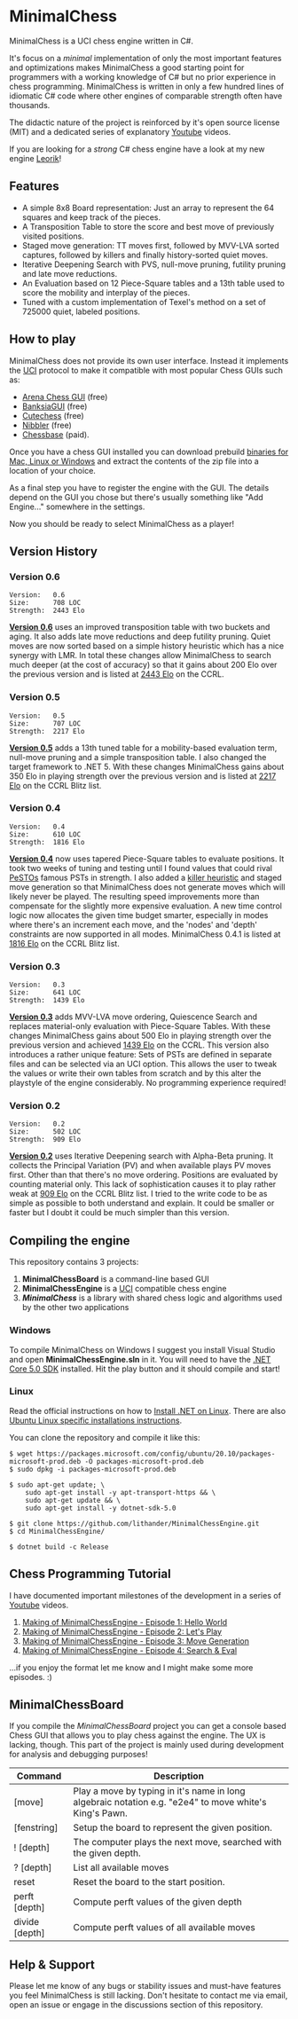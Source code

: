 # MinimalChess

MinimalChess is a UCI chess engine written in C#.

It's focus on a *minimal* implementation of only the most important features and optimizations makes MinimalChess a good starting point for programmers with a working knowledge of C# but no prior experience in chess programming. MinimalChess is written in only a few hundred lines of idiomatic C# code where other engines of comparable strength often have thousands.

The didactic nature of the project is reinforced by it's open source license (MIT) and a dedicated series of explanatory [Youtube](https://www.youtube.com/playlist?list=PL6vJSkTaZuBtTokp8-gnTsP39GCaRS3du) videos.

If you are looking for a *strong* C# chess engine have a look at my new engine [Leorik](https://github.com/lithander/Leorik)!

## Features

* A simple 8x8 Board representation: Just an array to represent the 64 squares and keep track of the pieces.
* A Transposition Table to store the score and best move of previously visited positions.
* Staged move generation: TT moves first, followed by MVV-LVA sorted captures, followed by killers and finally history-sorted quiet moves.
* Iterative Deepening Search with PVS, null-move pruning, futility pruning and late move reductions.
* An Evaluation based on 12 Piece-Square tables and a 13th table used to score the mobility and interplay of the pieces.
* Tuned with a custom implementation of Texel's method on a set of 725000 quiet, labeled positions.

## How to play

MinimalChess does not provide its own user interface. Instead it implements the [UCI](https://en.wikipedia.org/wiki/Universal_Chess_Interface) protocol to make it compatible with most popular Chess GUIs such as:
* [Arena Chess GUI](http://www.playwitharena.de/) (free)
* [BanksiaGUI](https://banksiagui.com/) (free)
* [Cutechess](https://cutechess.com/) (free)
* [Nibbler](https://github.com/fohristiwhirl/nibbler/releases) (free)
* [Chessbase](https://chessbase.com/) (paid).

Once you have a chess GUI installed you can download prebuild [binaries for Mac, Linux or Windows](https://github.com/lithander/MinimalChessEngine/releases/tag/v0.6) and extract the contents of the zip file into a location of your choice.

As a final step you have to register the engine with the GUI. The details depend on the GUI you chose but there's usually something like "Add Engine..." somewhere in the settings.

Now you should be ready to select MinimalChess as a player!

## Version History

### Version 0.6
```
Version:   0.6
Size:      708 LOC
Strength:  2443 Elo
```
[__Version 0.6__](https://github.com/lithander/MinimalChessEngine/releases/tag/v0.6) uses an improved transposition table with two buckets and aging. It also adds late move reductions and deep futility pruning. Quiet moves are now sorted based on a simple history heuristic which has a nice synergy with LMR. In total these changes allow MinimalChess to search much deeper (at the cost of accuracy) so that it gains about 200 Elo over the previous version and is listed at [2443 Elo](https://www.computerchess.org.uk/ccrl/404/cgi/engine_details.cgi?eng=MinimalChess%200.6%2064-bit#MinimalChess_0_6_64-bit) on the CCRL.

### Version 0.5
```
Version:   0.5
Size:      707 LOC
Strength:  2217 Elo
```
[__Version 0.5__](https://github.com/lithander/MinimalChessEngine/releases/tag/v0.5) adds a 13th tuned table for a mobility-based evaluation term, null-move pruning and a simple transposition table. I also changed the target framework to .NET 5.
With these changes MinimalChess gains about 350 Elo in playing strength over the previous version and is listed at [2217 Elo](https://www.computerchess.org.uk/ccrl/404/cgi/engine_details.cgi?eng=MinimalChess%200.5%2064-bit#MinimalChess_0_5_64-bit) on the CCRL Blitz list.

### Version 0.4
```
Version:   0.4
Size:      610 LOC
Strength:  1816 Elo
```
[__Version 0.4__](https://github.com/lithander/MinimalChessEngine/releases/tag/v0.4) now uses tapered Piece-Square tables to evaluate positions. It took two weeks of tuning and testing until I found values that could rival [PeSTOs](https://rofchade.nl/?p=307) famous PSTs in strength.
I also added a [killer heuristic](https://www.chessprogramming.org/Killer_Heuristic) and staged move generation so that MinimalChess does not generate moves which will likely never be played. The resulting speed improvements more than compensate for the slightly more expensive evaluation. 
A new time control logic now allocates the given time budget smarter, especially in modes where there's an increment each move, and the 'nodes' and 'depth' constraints are now supported in all modes.
MinimalChess 0.4.1 is listed at [1816 Elo](https://www.computerchess.org.uk/ccrl/404/cgi/engine_details.cgi?print=Details&each_game=1&eng=MinimalChess%200.4.1%2064-bit#MinimalChess_0_4_1_64-bit) on the CCRL Blitz list.

### Version 0.3
```
Version:   0.3
Size:      641 LOC
Strength:  1439 Elo
```
[__Version 0.3__](https://github.com/lithander/MinimalChessEngine/releases/tag/v0.3) adds MVV-LVA move ordering, Quiescence Search and replaces material-only evaluation with Piece-Square Tables.
With these changes MinimalChess gains about 500 Elo in playing strength over the previous version and achieved [1439 Elo](https://www.computerchess.org.uk/ccrl/404/cgi/engine_details.cgi?match_length=30&each_game=1&print=Details&each_game=1&eng=MinimalChess%200.3%2064-bit#MinimalChess_0_3_64-bit) on the CCRL.
This version also introduces a rather unique feature: Sets of PSTs are defined in separate files and can be selected via an UCI option. This allows the user to tweak the values or write their own tables from scratch and by this alter the playstyle of the engine considerably. No programming experience required!

### Version 0.2
```
Version:   0.2
Size:      502 LOC
Strength:  909 Elo 
```
[__Version 0.2__](https://github.com/lithander/MinimalChessEngine/releases/tag/v0.2) uses Iterative Deepening search with Alpha-Beta pruning. It collects the Principal Variation (PV) and when available plays PV moves first. Other than that there's no move ordering. Positions are evaluated by counting material only. This lack of sophistication causes it to play rather weak at [909 Elo](https://www.computerchess.org.uk/ccrl/404/cgi/engine_details.cgi?print=Details&each_game=1&eng=MinimalChess%200.2%2064-bit#MinimalChess_0_2_64-bit) on the CCRL Blitz list. I tried to the write code to be as simple as possible to both understand and explain. It could be smaller or faster but I doubt it could be much simpler than this version.

## Compiling the engine

This repository contains 3 projects:
1. **MinimalChessBoard** is a command-line based GUI  
1. **MinimalChessEngine** is a [UCI](https://en.wikipedia.org/wiki/Universal_Chess_Interface) compatible chess engine
1. ***MinimalChess*** is a library with shared chess logic and algorithms used by the other two applications

### Windows

To compile MinimalChess on Windows I suggest you install Visual Studio and open **MinimalChessEngine.sln** in it.
You will need to have the [.NET Core 5.0 SDK](https://dotnet.microsoft.com/download/dotnet/5.0) installed. 
Hit the play button and it should compile and start!

### Linux

Read the official instructions on how to [Install .NET on Linux](https://docs.microsoft.com/en-us/dotnet/core/install/linux).
There are also [Ubuntu Linux specific installations instructions](https://docs.microsoft.com/en-us/dotnet/core/install/linux-ubuntu).

You can clone the repository and compile it like this:

```
$ wget https://packages.microsoft.com/config/ubuntu/20.10/packages-microsoft-prod.deb -O packages-microsoft-prod.deb
$ sudo dpkg -i packages-microsoft-prod.deb

$ sudo apt-get update; \
    sudo apt-get install -y apt-transport-https && \
    sudo apt-get update && \
    sudo apt-get install -y dotnet-sdk-5.0

$ git clone https://github.com/lithander/MinimalChessEngine.git
$ cd MinimalChessEngine/

$ dotnet build -c Release
```

## Chess Programming Tutorial

I have documented important milestones of the development in a series of [Youtube](https://www.youtube.com/playlist?list=PL6vJSkTaZuBtTokp8-gnTsP39GCaRS3du) videos.

1. [Making of MinimalChessEngine - Episode 1: Hello World](https://www.youtube.com/watch?v=hnedjeTApfY&list=PL6vJSkTaZuBtTokp8-gnTsP39GCaRS3du)
1. [Making of MinimalChessEngine - Episode 2: Let's Play](https://www.youtube.com/watch?v=pKB51c9WUrk&list=PL6vJSkTaZuBtTokp8-gnTsP39GCaRS3du)
1. [Making of MinimalChessEngine - Episode 3: Move Generation](https://www.youtube.com/watch?v=j6bNdkQnL0Q&list=PL6vJSkTaZuBtTokp8-gnTsP39GCaRS3du)
1. [Making of MinimalChessEngine - Episode 4: Search & Eval](https://www.youtube.com/watch?v=b3DMIhmPSvE&list=PL6vJSkTaZuBtTokp8-gnTsP39GCaRS3du)

...if you enjoy the format let me know and I might make some more episodes. :)

## MinimalChessBoard

If you compile the *MinimalChessBoard* project you can get a console based Chess GUI that allows you to play chess against the engine. The UX is lacking, though. This part of the project is mainly used during development for analysis and debugging purposes!

Command           | Description
----------------- | -------------
[move]			      | Play a move by typing in it's name in long algebraic notation e.g. "e2e4" to move white's King's Pawn.
[fenstring]  		| Setup the board to represent the given position.
! [depth]		      | The computer plays the next move, searched with the given depth.
? [depth]		      | List all available moves
reset 			      | Reset the board to the start position.
perft [depth]	  	| Compute perft values of the given depth
divide [depth]  	| Compute perft values of all available moves

## Help & Support

Please let me know of any bugs or stability issues and must-have features you feel MinimalChess is still lacking.
Don't hesitate to contact me via email, open an issue or engage in the discussions section of this repository. 
